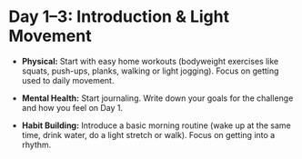# Day 1–3: Introduction & Light Movement

- **Physical:** Start with easy home workouts (bodyweight exercises like squats, push-ups, planks, walking or light jogging). Focus on getting used to daily movement.

- **Mental Health:** Start journaling. Write down your goals for the challenge and how you feel on Day 1.

- **Habit Building:** Introduce a basic morning routine (wake up at the same time, drink water, do a light stretch or walk). Focus on getting into a rhythm.
